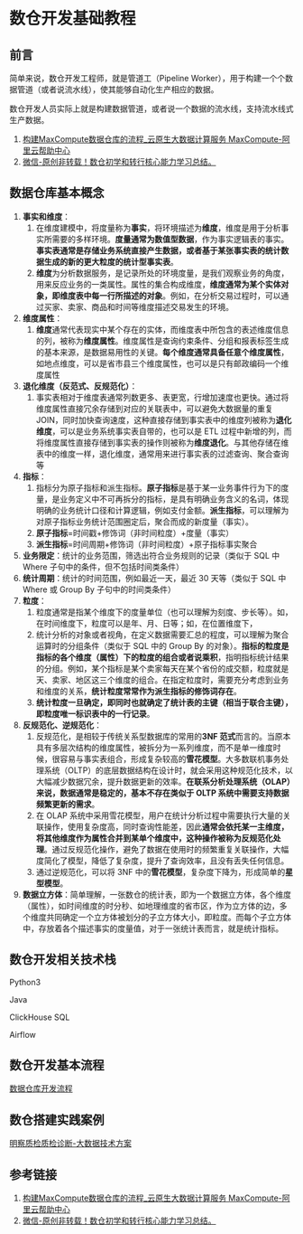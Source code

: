 # 数仓开发基础教程

## 前言

简单来说，数仓开发工程师，就是管道工（Pipeline Worker），用于构建一个个数据管道（或者说流水线），使其能够自动化生产相应的数据。

数仓开发人员实际上就是构建数据管道，或者说一个数据的流水线，支持流水线式生产数据。

1. [构建MaxCompute数据仓库的流程_云原生大数据计算服务 MaxCompute-阿里云帮助中心](https://help.aliyun.com/document_detail/114631.html)
2. [微信-原创非转载！数仓初学和转行核心能力学习总结。](https://mp.weixin.qq.com/s/ETB4k__71-TqGBoHuAr87w)

## 数据仓库基本概念

1. **事实和维度**：
   1. 在维度建模中，将度量称为**事实**，将环境描述为**维度**，维度是用于分析事实所需要的多样环境。**度量通常为数值型数据**，作为事实逻辑表的事实。**事实表通常是存储业务系统直接产生数据，或者基于某张事实表的统计数据生成的新的更大粒度的统计型事实表**。
   2. **维度**为分析数据服务，是记录所处的环境度量，是我们观察业务的角度，用来反应业务的一类属性。属性的集合构成维度，**维度通常为某个实体对象，即维度表中每一行所描述的对象**。例如，在分析交易过程时，可以通过买家、卖家、商品和时间等维度描述交易发生的环境。
2. **维度属性**：
   1. **维度**通常代表现实中某个存在的实体，而维度表中所包含的表述维度信息的列，被称为**维度属性**。维度属性是查询约束条件、分组和报表标签生成的基本来源，是数据易用性的关键。**每个维度通常具备任意个维度属性**，如地点维度，可以是省市县三个维度属性，也可以是只有邮政编码一个维度属性
3. **退化维度（反范式、反规范化）**：
   1. 事实表相对于维度表通常列数更多、表更宽，行增加速度也更快。通过将维度属性直接冗余存储到对应的关联表中，可以避免大数据量的重复 JOIN，同时加快查询速度，这种直接存储到事实表中的维度列被称为**退化维度**，可以是业务系统事实表自带的，也可以是 ETL 过程中新增的列，而将维度属性直接存储到事实表的操作则被称为**维度退化**。与其他存储在维表中的维度一样，退化维度，通常用来进行事实表的过滤查询、聚合查询等
4. **指标**：
   1. 指标分为原子指标和派生指标。**原子指标**是基于某一业务事件行为下的度量，是业务定义中不可再拆分的指标，是具有明确业务含义的名词，体现明确的业务统计口径和计算逻辑，例如支付金额。**派生指标**，可以理解为对原子指标业务统计范围圈定后，聚合而成的新度量（事实）。
   2. **原子指标**=时间戳+修饰词（非时间粒度）+度量（事实）
   3. **派生指标**=时间周期+修饰词（非时间粒度）+原子指标事实聚合
5. **业务限定**：统计的业务范围，筛选出符合业务规则的记录（类似于 SQL 中 Where 子句中的条件，但不包括时间类条件）
6. **统计周期**：统计的时间范围，例如最近一天，最近 30 天等（类似于 SQL 中 Where 或 Group      By 子句中的时间类条件）
7. **粒度**：
   1. 粒度通常是指某个维度下的度量单位（也可以理解为刻度、步长等）。如，在时间维度下，粒度可以是年、月、日等；如，在位置维度下，
   2. 统计分析的对象或者视角，在定义数据需要汇总的程度，可以理解为聚合运算时的分组条件（类似于 SQL 中的 Group By 的对象）。**指标的粒度是指标的各个维度（属性）下的粒度的组合或者说乘积**，指明指标统计结果的分组。例如，某个指标是某个卖家每天在某个省份的成交额，粒度就是天、卖家、地区这三个维度的组合。在指定粒度时，需要充分考虑到业务和维度的关系，**统计粒度常常作为派生指标的修饰词存在**。
   3. **统计粒度一旦确定，即同时也就确定了统计表的主键（相当于联合主键），即粒度唯一标识表中的一行记录**。
8. **反规范化、逆规范化**：
   1. 反规范化，是相较于传统关系型数据库的常用的**3NF 范式**而言的。当原本具有多层次结构的维度属性，被拆分为一系列维度，而不是单一维度时候，很容易与事实表组合，形成复杂较高的**雪花模型**。大多数联机事务处理系统（OLTP）的底层数据结构在设计时，就会采用这种规范化技术，以大幅减少数据冗余，提升数据更新的效率。**在联系分析处理系统（OLAP）来说，数据通常是稳定的，基本不存在类似于 OLTP 系统中需要支持数据频繁更新的需求**。
   2. 在 OLAP 系统中采用雪花模型，用户在统计分析过程中需要执行大量的关联操作，使用复杂度高，同时查询性能差，因此**通常会依托某一主维度，将其他维度作为属性合并到某单个维度中，这种操作被称为反规范化处理**。通过反规范化操作，避免了数据在使用时的频繁重复关联操作，大幅度简化了模型，降低了复杂度，提升了查询效率，且没有丢失任何信息。
   3. 通过逆规范化，可以将 3NF 中的**雪花模型**，复杂度下降为，形成简单的**星型模型**。
9. **数据立方体**：简单理解，一张数仓的统计表，即为一个数据立方体，各个维度（属性），如时间维度的时分秒、如地理维度的省市区，作为立方体的边，多个维度共同确定一个立方体被划分的子立方体大小，即粒度。而每个子立方体中，存放着各个描述事实的度量值，对于一张统计表而言，就是统计指标。

## 数仓开发相关技术栈

Python3

Java

ClickHouse SQL

Airflow

## 数仓开发基本流程

[数据仓库开发流程](work/methodology/Data-Engineering/Data-Development/Data-Warehouse/数据仓库开发流程.md)

## 数仓搭建实践案例

[明察质检质检诊断-大数据技术方案](https://xiaoduoai.feishu.cn/docx/LvMDdkNReo0QNmxIeSxc38mZnUf)

## 参考链接

1. [构建MaxCompute数据仓库的流程_云原生大数据计算服务 MaxCompute-阿里云帮助中心](https://help.aliyun.com/document_detail/114631.html)
2. [微信-原创非转载！数仓初学和转行核心能力学习总结。](https://mp.weixin.qq.com/s/ETB4k__71-TqGBoHuAr87w)